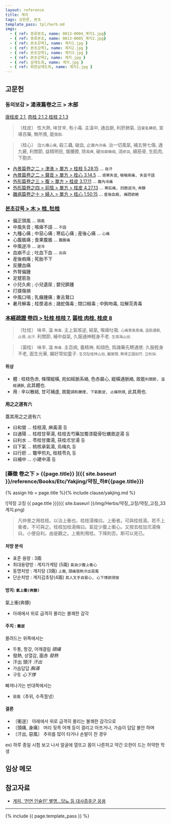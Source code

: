 ```yaml
---
layout: reference
title: 계지
tags: 상한론, 본초
template_pass: tpl/herb.md
imgs:
  - { ref: 증류본초, name: 0013-0004_계지1.jpg}
  - { ref: 증류본초, name: 0013-0005_계지2.jpg}
  - { ref: 본초강목1, name: 계지1.jpg }
  - { ref: 본초강목1, name: 계지2.jpg }
  - { ref: 본초강목1, name: 계지3.jpg }
  - { ref: 본초강목2, name: 계지.jpg }
  - { ref: 삼재도회, name: 계지.jpg }
  - { ref: 화한삼재도회, name: 계지1.jpg }
---
```


## 고문헌

### 동의보감 > 湯液篇卷之三 > 木部

[唐桂皮 2.1](https://mediclassics.kr/books/8/volume/22/#content_690), [肉桂 2.1.2](https://mediclassics.kr/books/8/volume/22/#content_697),[桂枝 2.1.3](https://mediclassics.kr/books/8/volume/22/#content_699)

> 〔桂皮〕 性大熱, 味甘辛, 有小毒. 主溫中, 通血脈, 利肝肺氣. 治`霍亂轉筋`, 宣導百藥, 無所畏, 能`墮胎`.

> 〔桂心〕 治`九種心痛`, 殺三蟲, 破血, 止`腹內冷痛`. 治一切風氣, 補五勞七傷, 通九竅, 利關節, 益精明目, 煖腰膝, 除`風痺`, 破`痃癖癥瘕`, 消`瘀血`, 續筋骨, 生肌肉, 下胞衣.

* [內景篇卷之二 > 津液 > 單方 >  桂枝 5.28.15](https://mediclassics.kr/books/8/volume/2/#content_1023) ... `自汗`
* [內景篇卷之二 > 聲音 > 單方 >  桂心 3.14.5](https://mediclassics.kr/books/8/volume/2/#content_650) ... `感寒失音`, `咽喉痒痛, 失音不語`
* [外形篇卷之三 > 腹 > 單方 >  桂皮 3.17.11](https://mediclassics.kr/books/8/volume/7/#content_814) ... `腹內冷痛`
* [外形篇卷之四 > 前陰 > 單方 >  桂皮 4.27.13](https://mediclassics.kr/books/8/volume/8/#content_959) ... `寒疝痛, 四肢逆冷`, `奔豚`
* [雜病篇卷之十 > 婦人 > 單方 >  桂心 1.50.15](https://mediclassics.kr/books/8/volume/18/#content_1104) ... `産後血瘕, 痛悶欲絶`

### [본초강목 > 木 > 桂_牡桂]()

* 偏正頭風 ... `頭風`
* 中風失音 ; 喉痺不語 ... `不語`
* 九種心痛 ; 中惡心痛 ; 寒疝心痛 ; 産後心痛 ... `心痛`
* 心腹脹痛 ; 食果腹脹 ... `腹脹痛`
* 中風逆冷 ... `逆冷`
* 血崩不止 ; 吐血下血 ... `出血`
* 産後瘕痛 ; 死胎不下
* 反腰血痛
* 外腎偏腫
* 足躄筋急
* 小兒久痢 ; 小兒遺尿 ; 嬰兒臍腫
* 打撲傷損
* 中風口喎 ; 乳癰腫痛 ; 重舌鵞口
* 暑月解毒 ; 桂漿渴水 ; 諸蛇傷毒 ; 閉口椒毒 ; 中鉤吻毒, 竝解芫靑毒


### [本經疏證 卷四 > 牡桂 桂枝 7](https://mediclassics.kr/books/154/volume/4/#content_42), [菌桂 肉桂, 桂皮 8](https://mediclassics.kr/books/154/volume/4/#content_44)

> 〔牡桂〕 味辛, 溫 <small>無毒</small>. 主上氣咳逆, 結氣, 喉痺吐吸. <small>心痛脅風脅痛, 溫筋通脈, 止煩, 出汗.</small> 利關節, 補中益氣, 久服通神輕身不老. <small>生南海山谷.</small>

> 〔菌桂〕 味辛, 溫 <small>無毒</small>. 主百病, 養精神, 和顔色, 爲諸藥先騁通使. 久服輕身不老, 面生光華, 媚好常如童子. <small>生交阯桂林山谷, 巖崖間, 無骨正圓如竹. 立秋採.</small>

#### 취상

* 體 : 桂枝色赤, 條理縱橫, 宛如經脈系絡, 色赤屬心, 縱橫通脈絡, 故能`利關節, 溫經通脈`, 此其體也.
* 用 : 辛以散結, 甘可補虛, 故能`調和腠理, 下氣散逆, 止痛除煩`, 此其用也.

#### 用之之道有六

蓋其用之之道有六

* 曰和營 ... 桂枝湯, 麻黃湯 등
* 曰通陽 ... 桂枝甘草湯, 桂枝去芍藥加蜀漆龍骨牡蠣救逆湯 등
* 曰利水 ... 苓桂甘棗湯, 茯桂朮甘湯 등
* 曰下氣 ... 桃核承氣湯, 烏梅丸 등
* 曰行瘀 ... 鼈甲煎丸, 桂枝苓丸 등
* 曰補中 ... 小建中湯 등


### [藥徵 卷之下 > {{page.title}} ]({{ site.baseurl }}/reference/Books/Etc/Yakjing/약징_하#{{page.title}})

{% assign hb = page.title %}{% include clause/yakjing.md %}

![약징 고징 {{ page.title }}]({{ site.baseurl }}/img/Herbs/약징_고징/약징_고징_33계지.png)

> 凡仲景之用桂枝。以治上衝也。桂枝湯條曰。上衝者。可與桂枝湯。若不上衝者。不可與之。桂枝加桂湯條曰。氣從少腹上衝心。又按去桂加朮湯條曰。小便自利。由是觀之。上衝則用桂。下降則否。斯可以見已。

#### 처방 분석

* 표준 용량 : 3兩
* 최대용량방 : 계지가계탕 (5兩) `氣自少腹上衝心`
* 동명처방 : 계지탕 (3兩) `上衝`, `頭痛發熱汗出惡風`
* 단순처방 : 계지감초탕(4兩) `其人叉手自冒心, 心下悸欲得按`

#### 방치: `氣上衝(奔豚)`

氣上衝(奔豚)

* 아래에서 위로 급격히 몰리는 불쾌한 감각

#### 주치 : `衝逆`

몰려드는 위쪽에서는

* 두통, 항강, 어깨결림 _頭痛_
* 發熱, 상열감, 面赤 _發熱_
* 汗出 頭汗 _汗出_
* 가슴답답 _胸滿_
* 구토 _心下悸_

빠져나가는 반대쪽에서는

* `惡風`（추위, 수족궐냉）

#### 결론

* 〔衝逆〕 아래에서 위로 급격히 몰리는 불쾌한 감각으로
* 〔頭痛, 身痛〕 머리 뒷목 어깨 등이 결리고 아프거나, 가슴이 답답 불안 하며
* 〔汗出, 惡風〕 추위를 많이 타거나 손발이 찬 경우

ex) 하루 종일 시험 보고 나서 얼굴에 열뜨고 몸이 나른하고 약간 오한이 드는 허약한 학생

## 임상 메모


## 참고자료

* [계피, ‘천연 인슐린’ 별명…당뇨 등 대사증후군 응용](http://www.mjmedi.com/news/articleView.html?idxno=30307)


***

{% include {{ page.template_pass }} %}
